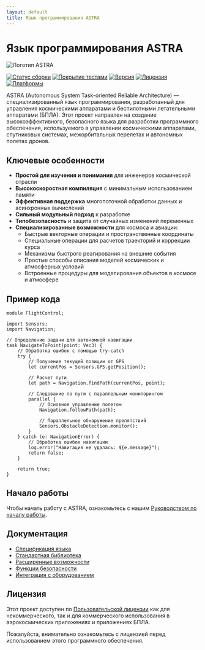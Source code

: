 ```yaml
---
layout: default
title: Язык программирования ASTRA
---
```


# Язык программирования ASTRA

![Логотип ASTRA](/assets/images/astra_logo.png)

[![Статус сборки](https://img.shields.io/github/actions/workflow/status/infernasel/astra-language/build.yml?branch=main&style=flat-square)](https://github.com/infernasel/astra-language/actions)
[![Покрытие тестами](https://img.shields.io/badge/coverage-89.8%25-brightgreen?style=flat-square)](https://github.com/infernasel/astra-language/actions)
[![Версия](https://img.shields.io/badge/version-0.1.1--alpha-blue?style=flat-square)](https://github.com/infernasel/astra-language/releases)
[![Лицензия](https://img.shields.io/badge/license-Custom-orange?style=flat-square)](https://github.com/infernasel/astra-language/blob/main/CUSTOM_LICENSE.md)
[![Платформы](https://img.shields.io/badge/platforms-Linux%20%7C%20Windows-lightgrey?style=flat-square)](https://github.com/infernasel/astra-language/releases)

ASTRA (Autonomous System Task-oriented Reliable Architecture) — специализированный язык программирования, разработанный для управления космическими аппаратами и беспилотными летательными аппаратами (БПЛА). Этот проект направлен на создание высокоэффективного, безопасного языка для разработки программного обеспечения, используемого в управлении космическими аппаратами, спутниковых системах, межорбитальных перелетах и автономных полетах дронов.

## Ключевые особенности

- **Простой для изучения и понимания** для инженеров космической отрасли
- **Высокоскоростная компиляция** с минимальным использованием памяти
- **Эффективная поддержка** многопоточной обработки данных и асинхронных вычислений
- **Сильный модульный подход** к разработке
- **Типобезопасность** и защита от случайных изменений переменных
- **Специализированные возможности** для космоса и авиации:
  - Быстрые векторные операции и пространственные координаты
  - Специальные операции для расчетов траекторий и коррекции курса
  - Механизмы быстрого реагирования на внешние события
  - Простые способы описания моделей космических и атмосферных условий
  - Встроенные процедуры для моделирования объектов в космосе и атмосфере

## Пример кода

```astra
module FlightControl;

import Sensors;
import Navigation;

// Определение задачи для автономной навигации
task NavigateToPoint(point: Vec3) {
    // Обработка ошибок с помощью try-catch
    try {
        // Получение текущей позиции от GPS
        let currentPos = Sensors.GPS.getPosition();
        
        // Расчет пути
        let path = Navigation.findPath(currentPos, point);
        
        // Следование по пути с параллельным мониторингом
        parallel {
            // Основное управление полетом
            Navigation.followPath(path);
            
            // Параллельное обнаружение препятствий
            Sensors.ObstacleDetection.monitor();
        }
    } catch (e: NavigationError) {
        // Обработка ошибок навигации
        log.error("Навигация не удалась: ${e.message}");
        return false;
    }
    
    return true;
}
```

## Начало работы

Чтобы начать работу с ASTRA, ознакомьтесь с нашим [Руководством по началу работы](/ru/getting_started.html).

## Документация

- [Спецификация языка](/ru/language_specification.html)
- [Стандартная библиотека](/ru/standard_library.html)
- [Расширенные возможности](/ru/advanced_features.html)
- [Функции безопасности](/ru/safety_features.html)
- [Интеграция с оборудованием](/ru/hardware_integration.html)

## Лицензия

Этот проект доступен по [Пользовательской лицензии](https://github.com/infernasel/astra-language/blob/main/CUSTOM_LICENSE.md) как для некоммерческого, так и для коммерческого использования в аэрокосмических приложениях и приложениях БПЛА.

Пожалуйста, внимательно ознакомьтесь с лицензией перед использованием этого программного обеспечения.